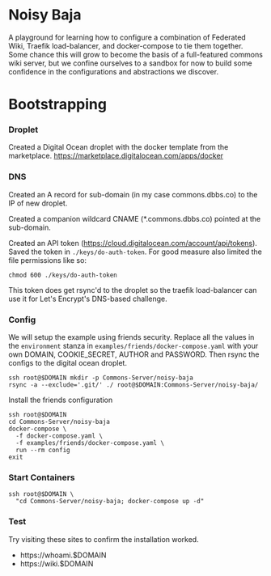 # Noisy Baja

A playground for learning how to configure a combination of Federated
Wiki, Traefik load-balancer, and docker-compose to tie them
together. Some chance this will grow to become the basis of a
full-featured commons wiki server, but we confine ourselves to a
sandbox for now to build some confidence in the configurations and
abstractions we discover.

# Bootstrapping

### Droplet

Created a Digital Ocean droplet with the docker template from the
marketplace.  https://marketplace.digitalocean.com/apps/docker

### DNS
Created an A record for sub-domain (in my case commons.dbbs.co) to the
IP of new droplet.

Created a companion wildcard CNAME (*.commons.dbbs.co) pointed at the
sub-domain.

Created an API token
(https://cloud.digitalocean.com/account/api/tokens).  Saved the token
in `./keys/do-auth-token`. For good measure also limited the file
permissions like so:

    chmod 600 ./keys/do-auth-token

This token does get rsync'd to the droplet so the traefik
load-balancer can use it for Let's Encrypt's DNS-based challenge.

### Config

We will setup the example using friends security. Replace all the
values in the `environment` stanza in
`examples/friends/docker-compose.yaml` with your own DOMAIN,
COOKIE_SECRET, AUTHOR and PASSWORD. Then rsync the configs to the
digital ocean droplet.

    ssh root@$DOMAIN mkdir -p Commons-Server/noisy-baja
    rsync -a --exclude='.git/' ./ root@$DOMAIN:Commons-Server/noisy-baja/

Install the friends configuration

    ssh root@$DOMAIN
    cd Commons-Server/noisy-baja
    docker-compose \
      -f docker-compose.yaml \
      -f examples/friends/docker-compose.yaml \
      run --rm config
    exit

### Start Containers

    ssh root@$DOMAIN \
      "cd Commons-Server/noisy-baja; docker-compose up -d"

### Test

Try visiting these sites to confirm the installation worked.

* https://whoami.$DOMAIN
* https://wiki.$DOMAIN
